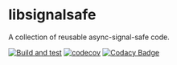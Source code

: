 # libsignalsafe
A collection of reusable async-signal-safe code.

[![Build and test](https://github.com/OMGtechy/libsignalsafe/actions/workflows/main.yml/badge.svg)](https://github.com/OMGtechy/libsignalsafe/actions/workflows/main.yml)
[![codecov](https://codecov.io/gh/OMGtechy/libsignalsafe/branch/main/graph/badge.svg)](https://codecov.io/gh/OMGtechy/libsignalsafe)
[![Codacy Badge](https://app.codacy.com/project/badge/Grade/481af6f1364141dd93c1569b0c64c302)](https://www.codacy.com/gh/OMGtechy/libsignalsafe/dashboard?utm_source=github.com&amp;utm_medium=referral&amp;utm_content=OMGtechy/libsignalsafe&amp;utm_campaign=Badge_Grade)
